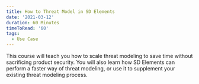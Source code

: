 ```yaml
---
title: How to Threat Model in SD Elements
date: '2021-03-12'
duration: 60 Minutes
timeToRead: '60'
tags:
  - Use Case
---
```

This course will teach you how to scale threat modeling to save time without sacrificing product security. You will also learn how SD Elements can perform a faster way of threat modeling, or use it to supplement your existing threat modeling process.
